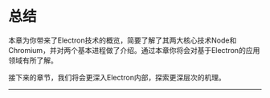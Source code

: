# 总结
本章为你带来了Electron技术的概览，简要了解了其两大核心技术Node和Chromium，并对两个基本进程做了介绍。通过本章你将会对基于Electron的应用领域有所了解。

接下来的章节，我们将会更深入Electron内部，探索更深层次的机理。

-------